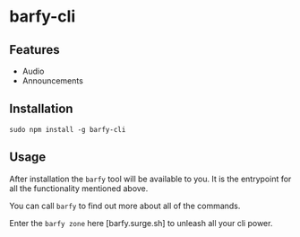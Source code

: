 barfy-cli
==============================================================================

Features
------------------------------------------------------------------------------

- Audio
- Announcements

Installation
------------------------------------------------------------------------------

```
sudo npm install -g barfy-cli
```

Usage
------------------------------------------------------------------------------

After installation the `barfy` tool will be available to you. It is the
entrypoint for all the functionality mentioned above.

You can call `barfy` to find out more about all of the commands.

Enter the `barfy zone` here [barfy.surge.sh] to unleash all your cli power.
